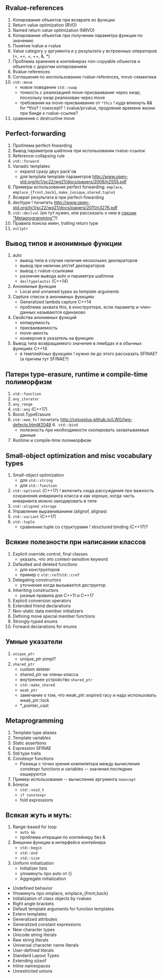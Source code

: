 ## Rvalue-references
1. Копирование объектов при возврате из функции
2. Return value optimization (RVO)
3. Named return value optimization (NRVO)
4. Копирование объектов при получении параметра функции по значению
5. Понятие lvalue и rvalue
6. Value category у аргумента и у результата у встроенных операторов (=, +=, +, ++, &, *)
7. Проблема хранения в контейнерах non-copyable объектов и объектов с дорогим копированием
8. Rvalue-references
9. Соглашения по инспользованию rvalue-references, move-семантика
10. `std::move`
    * новое поведение `std::swap`
    * тонкость с реализацией move-присваивание через swap, поскольку swap реализован через move
    * требования на move-присваивание от `*this`
    ! куда впихнуть && for *this?
    ! noexcept?
    ! xvalue/prvalue, продление времени жизни при бинде к rvalue-ссылке?
11. сравнение с destructive move

## Perfect-forwarding
1. Проблема perfect-fowarding
2. Вывод параметров шаблона при использовании rvalue-ссылок
3. Reference-collapsing rule
4. `std::forward`
5. Variadic templates
    * expand сразу двух pack'ов
    * для template template параметров http://www.open-std.org/jtc1/sc22/wg21/docs/papers/2008/n2555.pdf
6. Примеры использования perfect forwarding: `emplace`, `emplace_{front,back}`, `make_{unique,shared,tuple}`
7. Возврат результата в при perfect-fowarding
8. decltype
    ! почитать http://www.open-std.org/jtc1/sc22/wg21/docs/papers/2011/n3276.pdf
9. `std::declval` (он тут нужен, или рассказать о нем в [секции "Metaprogramming"](#metaprogramming)?)
10. Правила поиска имен, trailing return type
11. `nullptr`

## Вывод типов и анонимные функции
1. auto
    * вывод типа в случае наличия нескольких деклараторов
    * вывод при наличии ptr/ref деклараторов
    * вывод с rvalue-ссылками
    * различия вывода auto и параметра шаблона
    * `decltype(auto)` (C++14)
2. Анонимные функции
    * Local and unnamed types as template arguments
3. Capture список в анонимных функциях
    * Generalized lambda capture C++14
    * проблема захвата this, в конструкторе, если параметр и
      член-данных называются одинаково
4. Свойства анонимных функций
    * копируемость
    * присваиваемость
    * move-амость
    * конверсия в указатель на функцию
5. Вывод типа возвращаемого значения в лямбдах и в обычных функциях C++14
    * в темплейтных функциях
    ! нужно ли до этого рассказать SFINAE? (а причем тут SFINAE?)

## Патерн type-erasure, runtime и compile-time полиморфизм
1. `std::function`
2. `any_iterator`
4. `any_range`
3. `std::any` (C++17)
5. Boost.TypeErasure
5. `std::mem_fn`
    ! почитать http://cplusplus.github.io/LWG/lwg-defects.html#2048
6.` std::bind`
    * полезность при необходимости скопировать захватываемые данные
7. Runtime и compile-time полиморфизм

## Small-object optimization and misc vocabulary types
1. Small-object optimization
    * для `std::string`
    * для `std::function`
2. `std::optional` (С++17)
    ! включить сюда рассуждения про важность сохранения инварианта класса
      и как хорошо, когда часть инварианта можно закодировать в типе
3. `std::aligned_storage`
4. Управление выравниванием (alignof, alignas)
5. `std::variant` (C++17)
6. `std::tuple`
    * сравнение tuple со структурами
    ! structured binding (C++17)?

## Всякие полезности при написании классов
1. Explicit override control, final classes
    * указать, что это context-sensitive keyword
2. Defaulted and deleted functions
    * для конструкторов
    * пример с `std::ref`/`std::cref`
3. Delegating constructors
    * уточнение когда вызывается деструктор
4. Inheriting constructors
    * разные правила для C++11 и C++17
5. Explicit conversion operators
6. Extended friend declarations
7. Non-static data member initializers
8. Defining move special member functions
9. Strongly-typed enums
10. Forward declarations for enums

## Умные указатели
1. `unique_ptr`
    * unique_ptr pimpl?
2. `shared_ptr`
    * custom deleter
    * shared_ptr на члены-класса
    * внутреннее устройство `shared_ptr`
    * `std::make_shared`
    * `weak_ptr`
    * замечание о том, что weak_ptr::expired racy и надо использовать weak_ptr::lock
    * *_pointer_cast
    
## Metaprogramming
1. Template type aliases
2. Template variables
3. Static assertions
4. Expression SFINAE
5. Std type traits
6. Constexpr functions
   * Разница с точки зрения компилятора между вычисление constexpr functions и variables -- значения последних кэшируются
7. Пример использования -- вычисление аргумента `noexcept`
8. Бонусы
   * `std::void_t`
   * `if constexpr`
   * fold expressions

## Всякая жуть и муть:
1. Range-based for loop
    * `auto &&`
    * проблема итерации по контейнеру без &
2. Внешнии функции в интерфейсе контейнера
    * `std::begin`
    * `std::end`
    * `std::size`
3. Uniform initialization
    * Initializer lists
    * упомянуть про auto от {}
    * Aggregate initialization

* Undefined behavior
* Упомянуть про emplace, emplace_{front,back}
* Initialization of class objects by rvalues  
* Right angle brackets
* Default template arguments for function templates
* Extern templates
* Generalized attributes
* Generalized constant expressions
* New character types
* Unicode string literals
* Raw string literals
* Universal character name literals
* User-defined literals
* Standard Layout Types
* Extending sizeof
* Inline namespaces
* Unrestricted unions

